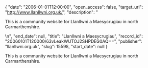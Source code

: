 {
  "date": "2006-01-01T12:00:00", 
  "open_access": false, 
  "target_url": "http://www.llanllwni.org.uk/", 
  "description": "<p>This is a community website for Llanllwni a Maesycrugiau in north Carmarthenshire.</p>\n", 
  "end_date": null, 
  "title": "Llanllwni a Maesycrugiau", 
  "record_id": "20060101T120000/63vLeakWUTOJ2SHPDEG0AQ==", 
  "publisher": "llanllwni.org.uk", 
  "slug": 15598, 
  "start_date": null
}

<p>This is a community website for Llanllwni a Maesycrugiau in north Carmarthenshire.</p>
